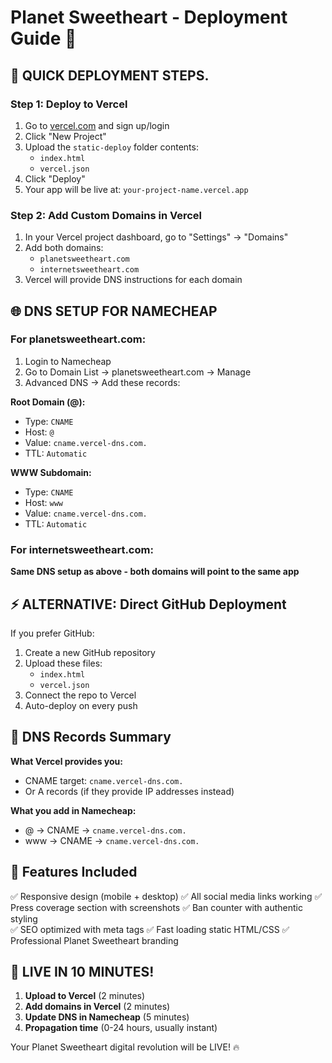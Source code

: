 # Planet Sweetheart - Deployment Guide 🚀

## 🎯 QUICK DEPLOYMENT STEPS. 

### Step 1: Deploy to Vercel
1. Go to [vercel.com](https://vercel.com) and sign up/login
2. Click "New Project"
3. Upload the `static-deploy` folder contents:
   - `index.html`
   - `vercel.json`
4. Click "Deploy"
5. Your app will be live at: `your-project-name.vercel.app`

### Step 2: Add Custom Domains in Vercel
1. In your Vercel project dashboard, go to "Settings" → "Domains"
2. Add both domains:
   - `planetsweetheart.com`
   - `internetsweetheart.com`
3. Vercel will provide DNS instructions for each domain

## 🌐 DNS SETUP FOR NAMECHEAP

### For planetsweetheart.com:
1. Login to Namecheap
2. Go to Domain List → planetsweetheart.com → Manage
3. Advanced DNS → Add these records:

**Root Domain (@):**
- Type: `CNAME`
- Host: `@` 
- Value: `cname.vercel-dns.com.`
- TTL: `Automatic`

**WWW Subdomain:**
- Type: `CNAME`
- Host: `www`
- Value: `cname.vercel-dns.com.`
- TTL: `Automatic`

### For internetsweetheart.com:
**Same DNS setup as above - both domains will point to the same app**

## ⚡ ALTERNATIVE: Direct GitHub Deployment

If you prefer GitHub:
1. Create a new GitHub repository
2. Upload these files:
   - `index.html`
   - `vercel.json`
3. Connect the repo to Vercel
4. Auto-deploy on every push

## 🔧 DNS Records Summary

**What Vercel provides you:**
- CNAME target: `cname.vercel-dns.com.`
- Or A records (if they provide IP addresses instead)

**What you add in Namecheap:**
- @ → CNAME → `cname.vercel-dns.com.`
- www → CNAME → `cname.vercel-dns.com.`

## 📱 Features Included

✅ Responsive design (mobile + desktop)
✅ All social media links working
✅ Press coverage section with screenshots
✅ Ban counter with authentic styling  
✅ SEO optimized with meta tags
✅ Fast loading static HTML/CSS
✅ Professional Planet Sweetheart branding

## 🚀 LIVE IN 10 MINUTES!

1. **Upload to Vercel** (2 minutes)
2. **Add domains in Vercel** (2 minutes)  
3. **Update DNS in Namecheap** (5 minutes)
4. **Propagation time** (0-24 hours, usually instant)

Your Planet Sweetheart digital revolution will be LIVE! 🔥
